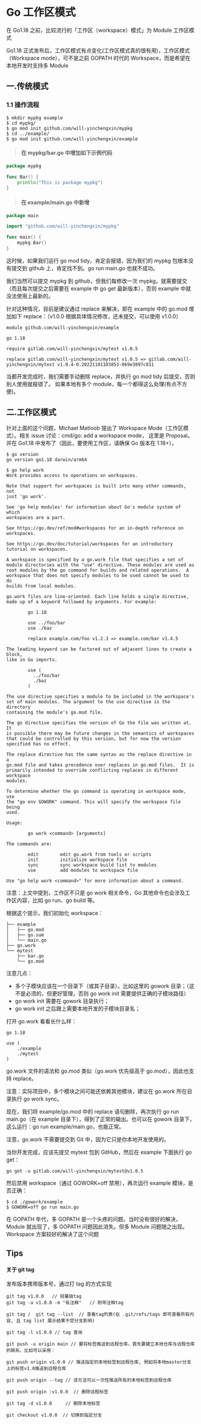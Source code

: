 # Go 工作区模式
在 Go1.18 之前，比较流行的「工作区（workspace）模式」为 Module 工作区模式

Go1.18 正式发布后，工作区模式有点变化(工作区模式真的很有用)，工作区模式（Workspace mode），可不是之前 GOPATH 时代的 Workspace，而是希望在本地开发时支持多 Module

## 一.传统模式
### 1.1 操作流程
````shell
$ mkdir mypkg example
$ cd mypkg/
$ go mod init github.com/will-yinchengxin/mypkg
$ cd ../example/
$ go mod init github.com/will-yinchengxin/example
````

> #### 在 mypkg/bar.go 中增加如下示例代码
````go
package mypkg

func Bar() {
	println("This is package mypkg")
}
````

> #### 在 example/main.go 中新增
````go
package main

import "github.com/will-yinchengxin/mypkg"

func main() {
	mypkg.Bar()
}
````
这时候，如果我们运行 go mod tidy，肯定会报错，因为我们的 mypkg 包根本没有提交到 github 上，肯定找不到。go run main.go 也就不成功。

我们当然可以提交 mypkg 到 github，但我们每修改一次 mypkg，就需要提交（而且每次提交之后需要在 example 中 go get 最新版本），否则 example 中就没法使用上最新的。

针对这种情况，目前是建议通过 replace 来解决，即在 example 中的 go.mod 增加如下 replace：（v1.0.0 根据具体情况修改，还未提交，可以使用 v1.0.0）

````
module github.com/will-yinchengxin/example

go 1.18

require gitlab.com/will-yinchengxin/mytest v1.0.5

replace gitlab.com/will-yinchengxin/mytest v1.0.5 => gitlab.com/will-yinchengxin/mytest v1.0.4-0.20221101103853-069e3897c811
````
当都开发完成时，我们需要手动删除 replace，并执行 go mod tidy 后提交，否则别人使用就报错了。 如果本地有多个 module，每一个都得这么处理(有点不方便)。

## 二.工作区模式
针对上面的这个问题，Michael Matloob 提出了 Workspace Mode（工作区模式）。相关 issue 讨论：cmd/go: add a workspace mode，
这里是 Proposal。并在 Go1.18 中发布了（因此，要使用工作区，请确保 Go 版本在 1.18+）。
````shell
$ go version
go version go1.18 darwin/arm64

$ go help work
Work provides access to operations on workspaces.

Note that support for workspaces is built into many other commands, not
just 'go work'.

See 'go help modules' for information about Go's module system of which
workspaces are a part.

See https://go.dev/ref/mod#workspaces for an in-depth reference on
workspaces.

See https://go.dev/doc/tutorial/workspaces for an introductory
tutorial on workspaces.

A workspace is specified by a go.work file that specifies a set of
module directories with the "use" directive. These modules are used as
root modules by the go command for builds and related operations.  A
workspace that does not specify modules to be used cannot be used to do
builds from local modules.

go.work files are line-oriented. Each line holds a single directive,
made up of a keyword followed by arguments. For example:

        go 1.18

        use ../foo/bar
        use ./baz

        replace example.com/foo v1.2.3 => example.com/bar v1.4.5

The leading keyword can be factored out of adjacent lines to create a block,
like in Go imports.

        use (
          ../foo/bar
          ./baz
        )

The use directive specifies a module to be included in the workspace's
set of main modules. The argument to the use directive is the directory
containing the module's go.mod file.

The go directive specifies the version of Go the file was written at. It
is possible there may be future changes in the semantics of workspaces
that could be controlled by this version, but for now the version
specified has no effect.

The replace directive has the same syntax as the replace directive in a
go.mod file and takes precedence over replaces in go.mod files.  It is
primarily intended to override conflicting replaces in different workspace
modules.

To determine whether the go command is operating in workspace mode, use
the "go env GOWORK" command. This will specify the workspace file being
used.

Usage:

        go work <command> [arguments]

The commands are:

        edit        edit go.work from tools or scripts
        init        initialize workspace file
        sync        sync workspace build list to modules
        use         add modules to workspace file

Use "go help work <command>" for more information about a command.

````
注意：上文中提到，工作区不只是 go work 相关命令，Go 其他命令也会涉及工作区内容，比如 go run、go build 等。

根据这个提示，我们初始化 workspace：
````
├── example
│   ├── go.mod
│   ├── go.sum
│   └── main.go
├── go.work
└── mytest
    ├── bar.go
    └── go.mod
````    
注意几点：
- 多个子模块应该在一个目录下（或其子目录）。比如这里的 gowork 目录；（这不是必须的，但更好管理，否则 go work init 需要提供正确的子模块路径）
- go work init 需要在 gowork 目录执行；
- go work init 之后跟上需要本地开发的子模块目录名；

打开 go.work 看看长什么样：
````
go 1.18

use (
	./example
	./mytest
)
````
go.work 文件的语法和 go.mod 类似（go.work 优先级高于 go.mod），因此也支持 replace。

注意：实际项目中，多个模块之间可能还依赖其他模块，建议在 go.work 所在目录执行 go work sync。

现在，我们将 example/go.mod 中的 replace 语句删除，再次执行 go run main.go（在 example 目录下），得到了正常的输出。也可以在 gowork 目录下，这么运行：go run example/main.go，也能正常。

注意，go.work 不需要提交到 Git 中，因为它只是你本地开发使用的。

当你开发完成，应该先提交 mytest 包到 GitHub，然后在 example 下面执行 go get：
````
go get -u gitlab.com/will-yinchengxin/mytest@v1.0.5
````

然后禁用 workspace（通过 GOWORK=off 禁用），再次运行 example 模块，是否正确：
````
$ cd ./gowork/example
$ GOWORK=off go run main.go
````

在 GOPATH 年代，多 GOPATH 是一个头疼的问题。当时没有很好的解决，Module 就出现了，多 GOPATH 问题因此消失。但多 Module 问题随之出现。Workspace 方案较好的解决了这个问题

## Tips
#### 关于 git tag
发布版本携带版本号，通过打 tag 的方式实现
````
git tag v1.0.0   // 轻量级tag
git tag -a v1.0.0 -m "有注释"   // 附带注释tag

git tag /  git tag --list  // 查看tag列表(在 .git/refs/tags 即可查看所有内容, 且 tag list 展示结果不受分支影响)

git	tag	-l v1.0.0 // tag 查询

git push -u origin main // 要将标签推送到远程仓库，首先要建立本地仓库与远程仓库的联系，比如可以采用：

git push origin v1.0.0 // 推送指定的本地标签到远程仓库, 例如将本地master分支上的标签v1.0推送到远程仓库

git push origin --tag // 该方法可以一次性推送所有的本地标签到远程仓库

git push origin :v1.0.0  // 删除远程标签

git tag -d v1.0.0     // 删除本地标签

git checkout v1.0.0  // 切换到指定分支
````



